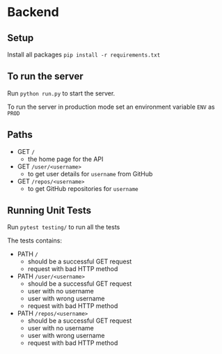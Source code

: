 # Backend

## Setup

Install all packages `pip install -r requirements.txt`

## To run the server

Run `python run.py` to start the server.

To run the server in production mode set an environment variable `ENV` as `PROD`

## Paths

- GET `/`
  - the home page for the API
- GET `/user/<username>`
  - to get user details for `username` from GitHub
- GET `/repos/<username>`
  - to get GitHub repositories for `username`

## Running Unit Tests

Run `pytest testing/` to run all the tests

The tests contains:
- PATH `/`
  - should be a successful GET request
  - request with bad HTTP method
- PATH `/user/<username>`
  - should be a successful GET request
  - user with no username
  - user with wrong username
  - request with bad HTTP method
- PATH `/repos/<username>`
  - should be a successful GET request
  - user with no username
  - user with wrong username
  - request with bad HTTP method
